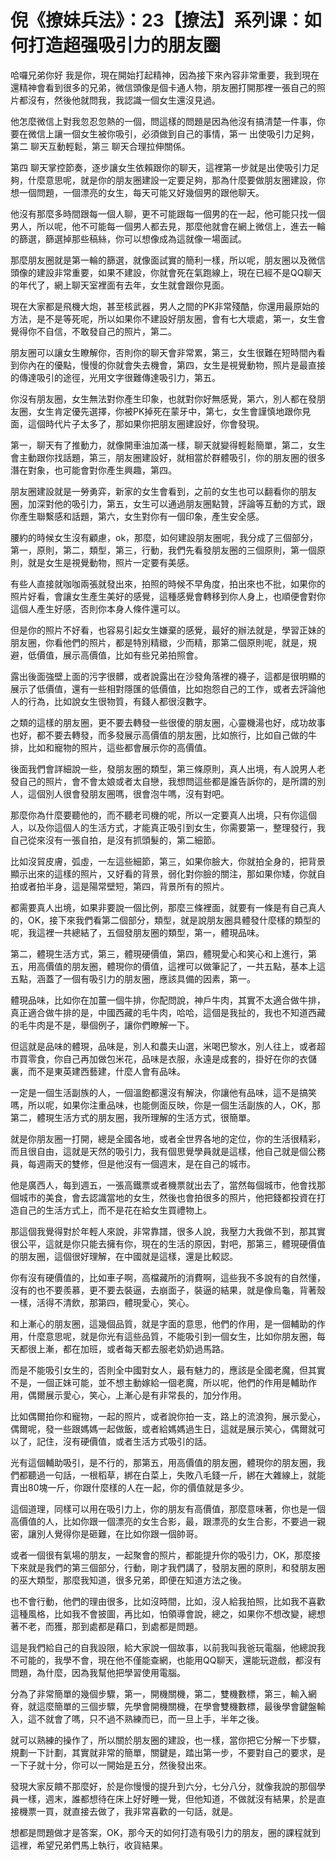 # 倪《撩妹兵法》：23【撩法】系列课：如何打造超强吸引力的朋友圈

哈囉兄弟你好 我是你，現在開始打起精神，因為接下來內容非常重要，我到現在還精神會看到很多的兄弟，微信頭像是個卡通人物，朋友圈打開那裡一張自己的照片都沒有，然後他就問我，我認識一個女生還沒見過。

他怎麼微信上對我忽忍忽熱的一個，問這樣的問題是因為他沒有搞清楚一件事，你要在微信上讓一個女生被你吸引，必須做到自己的事情，第一 出使吸引力足夠，第二 聊天互動輕鬆，第三 聊天合理拉伸關係。

第四 聊天掌控節奏，逐步讓女生依賴跟你的聊天，這裡第一步就是出使吸引力足夠，什麼意思呢，就是你的朋友圈建設一定要足夠，那為什麼要做朋友圈建設，你想一個問題，一個漂亮的女生，每天可能又好幾個男的跟他聊天。

他沒有那麼多時間跟每一個人聊，更不可能跟每一個男的在一起，他可能只找一個男人，所以呢，他不可能每一個男人都去見，那麼他就會在網上微信上，進去一輪的篩選，篩選掉那些稿絲，你可以想像成為這就像一場面試。

那麼朋友圈就是第一輪的篩選，就像面試實的簡利一樣，所以呢，朋友圈以及微信頭像的建設非常重要，如果不建設，你就會死在氣跑線上，現在已經不是QQ聊天的年代了，網上聊天室裡面有去年，女生就會跟你見面。

現在大家都是飛機大炮，甚至核武器，男人之間的PK非常殘酷，你還用最原始的方法，是不是等死呢，所以如果你不建設好朋友圈，會有七大壞處，第一，女生會覺得你不自信，不敢發自己的照片，第二。

朋友圈可以讓女生瞭解你，否則你的聊天會非常累，第三，女生很難在短時間內看到你內在的優點，慢慢的你就會失去機會，第四，女生是視覺動物，照片是最直接的傳達吸引的途徑，光用文字很難傳達吸引力，第五。

你沒有朋友圈，女生無法對你產生印象，也就對你好無感覺，第六，別人都在發朋友圈，女生肯定優先選擇，你被PK掉死在蒙牙中，第七，女生會謹慎地跟你見面，這個時代片子太多了，那如果你把朋友圈建設好，你會發現。

第一，聊天有了推動力，就像開車油加滿一樣，聊天就變得輕鬆簡單，第二，女生會主動跟你找話題，第三，朋友圈建設好，就相當於群體吸引，你的朋友圈的很多潛在對象，也可能會對你產生興趣，第四。

朋友圈建設就是一勞勇弈，新家的女生會看到，之前的女生也可以翻看你的朋友圈，加深對他的吸引力，第五，女生可以通過朋友圈點贊，評論等互動的方式，跟你產生聯繫感和話題，第六，女生對你有一個印象，產生安全感。

腰約的時候女生沒有顧慮，ok，那麼，如何建設朋友圈呢，我分成了三個部分，第一，原則，第二，類型，第三，行動，我們先看發朋友圈的三個原則，第一個原則，就是女生是視覺動物，照片一定要有美感。

有些人直接就咖咖兩張就發出來，拍照的時候不早角度，拍出來也不批，如果你的照片好看，會讓女生產生美好的感覺，這種感覺會轉移到你人身上，也順便會對你這個人產生好感，否則你本身人條件還可以。

但是你的照片不好看，也容易引起女生嫌棄的感覺，最好的辦法就是，學習正妹的朋友圈，你看他們的照片，都是特別精緻，少而精，那第二個原則呢，就是，規避，低價值，展示高價值，比如有些兄弟拍照會。

露出後面強壁上面的污字很髒，或者說露出在沙發角落裡的襪子，這都是很明顯的展示了低價值，還有一些相對隱匯的低價值，比如抱怨自己的工作，或者去評論他人的行為，比如說女生很物質，有錢人都很沒數字。

之類的這樣的朋友圈，更不要去轉發一些很傻的朋友圈，心靈機湯也好，成功故事也好，都不要去轉發，而多發展示高價值的朋友圈，比如旅行，比如自己做的牛排，比如和寵物的照片，這些都會展示你的高價值。

後面我們會詳細說一些，發朋友圈的類型，第三條原則，真人出境，有人說男人老發自己的照片，會不會太娘或者太自戀，我想問這些都是誰告訴你的，是所謂的別人，這個別人很會發朋友圈嗎，很會泡牛嗎，沒有對吧。

那麼你為什麼要聽他的，而不聽老司機的呢，所以一定要真人出境，只有你這個人，以及你這個人的生活方式，才能真正吸引到女生，你需要第一，整理發行，我自己從來沒有一張自拍，是沒有抓頭髮的，第二細節。

比如沒貿皮膚，弧虛，一左這些細節，第三，如果你臉大，你就拍全身的，把背景顯示出來的這樣的照片，又好看的背景，弱化對你臉的關注，那如果你矮，你就自拍或者拍半身，這是陽常壁短，第四，背景所有的照片。

都需要真人出境，如果非要說一個比例，那麼三條裡面，就要有一條是有自己真人的，OK，接下來我們看第二個部分，類型，就是說朋友圈具體發什麼樣的類型的呢，我這裡一共總結了，五個發朋友圈的類型，第一，體現品味。

第二，體現生活方式，第三，體現硬價值，第四，體現愛心和笑心和上進行，第五，用高價值的朋友圈，體現你的價值，這裡可以做筆記了，一共五點，基本上這五點，涵蓋了一個有吸引力的朋友圈，應該具備的因素，第一。

體現品味，比如你在加薑一個牛排，你配問說，神戶牛肉，其實不太適合做牛排，真正適合做牛排的是，中國西藏的毛牛肉，哈哈，這個是我扯的，我也不知道西藏的毛牛肉是不是，舉個例子，讓你們瞭解一下。

但這就是品味的體現，品味是，別人和農夫山選，米喝巴黎水，別人往上，或者超市買零食，你自己再加做包米花，品味是衣服，永遠是成套的，掛好在你的衣儲裏，而不是東英建西藝建，什麼人會有品味。

一定是一個生活副族的人，一個溫飽都還沒有解決，你讓他有品味，這不是搞笑嗎，所以呢，如果你注重品味，也能側面反映，你是一個生活副族的人，OK，那第二，體現生活方式的朋友圈，我所理解的生活方式，很簡單。

就是你朋友圈一打開，總是全國各地，或者全世界各地的定位，你的生活很精彩，而且很自由，這就是天然的吸引力，我有個思覺學員就是這樣，他自己就是個公務員，每週兩天的雙修，但是他沒有一個週末，是在自己的城市。

他是廣西人，每到週五，一張高鐵票或者機票就出去了，當然每個城市，他會找那個城市的美食，會去認識當地的女生，然後也會拍很多的照片，他把錢都投資在打造自己的生活方式上，而不是花在給女生買禮物上。

那這個我覺得對於年輕人來說，非常靠譜，很多人說，我壓力大我做不到，那其實很公平，這就是你只能去擁有你，現在的生活的原因，對吧，那第三，體現硬價值的朋友圈，這個很好理解，在中國就是這樣，還是比較認。

你有沒有硬價值的，比如車子啊，高檔藏所的消費啊，這些我不多說有的自然懂，沒有的也不要羨慕，更不要去裝逼，去崩面子，裝逼的結果，就是像烏龜，背著殼一樣，活得不清飲，那第四，體現愛心，笑心。

和上漸心的朋友圈，這幾個品質，就是字面的意思，他們的作用，是一個輔助的作用，什麼意思呢，就是你光有這些品質，不能吸引到一個女生，比如你朋友圈，每天都很上漸，都在加班，或者每天都去服老奶奶過馬路。

而是不能吸引女生的，否則全中國對女人，最有魅力的，應該是全國老魔，但其實不是，一個正妹可能，並不想主動嫁給一個老魔，所以呢，他們的作用是輔助作用，偶爾展示愛心，笑心，上漸心是有非常長的，加分作用。

比如偶爾拍你和寵物，一起的照片，或者說你拍一支，路上的流浪狗，展示愛心，偶爾呢，發一些跟媽媽一起做飯，或者給媽媽過生日，這就是展示笑心，偶爾就可以了，記住，沒有硬價值，或者生活方式吸引的話。

光有這個輔助吸引，是不行的，那第五，用高價值的朋友圈，體現你的朋友圈，我們都聽過一句話，一根稻草，綁在白菜上，失敗八毛錢一斤，綁在大雜線上，就能賣出80塊一斤，你跟什麼樣的人在一起，你的價值就是多少。

這個道理，同樣可以用在吸引力上，你的朋友有高價值，那麼意味著，你也是一個高價值的人，比如你跟一個漂亮的女生合影，最，跟漂亮的女生合影，不要過一親密，讓別人覺得你是砸難，在比如你跟一個帥哥。

或者一個很有氣場的朋友，一起聚會的照片，都能提升你的吸引力，OK，那麼接下來就是我們的第三個部分，行動，剛才我們講了，發朋友圈的原則，和發朋友圈的巫大類型，那麼我知道，很多兄弟，即便在知道方法之後。

也不會行動，他們的理由很多，比如沒時間，比如，沒人給我拍照，比如我不喜歡這種風格，比如我不會披圖，再比如，怕領導會說，總之，如果你不想改變，總想著不老，而獲，那到處都是藉口，到處都是問題。

這是我們給自己的自我設限，給大家說一個故事，以前我叫我爸玩電腦，他總說我不可能的，我學不會，現在他不僅能查網，也能用QQ聊天，還能玩遊戲，都沒有問題，為什麼，因為我幫他把學習使用電腦。

分為了非常簡單的幾個步驟，第一，開機關機，第二，雙機數標，第三，輸入網脊，就這麼簡單的三個步驟，先學會開機關機，在學會雙機數標，最後學會鍵盤輸入，這不就會了嗎，只不過不熟練而已，而一旦上手，半年之後。

就可以熟練的操作了，所以關於朋友圈的建設，也一樣，當你把它分解一下步驟，規劃一下計劃，其實就非常的簡單，關鍵是，踏出第一步，不要對自己的要求，是一下子就十分，你可以一開始是五分，然後發出來。

發現大家反饋不那麼好，於是你慢慢的提升到六分，七分八分，就像我說的那個學員一樣，週末，誰都想待在床上好好睡一覺，但他知道，不做就沒有結果，於是直接機票一買，就直接去做了，我非常喜歡的一句話，就是。

想都是問題做才是答案，OK，那今天的如何打造有吸引力的朋友，圈的課程就到這裡，希望兄弟們馬上執行，收貨結果。